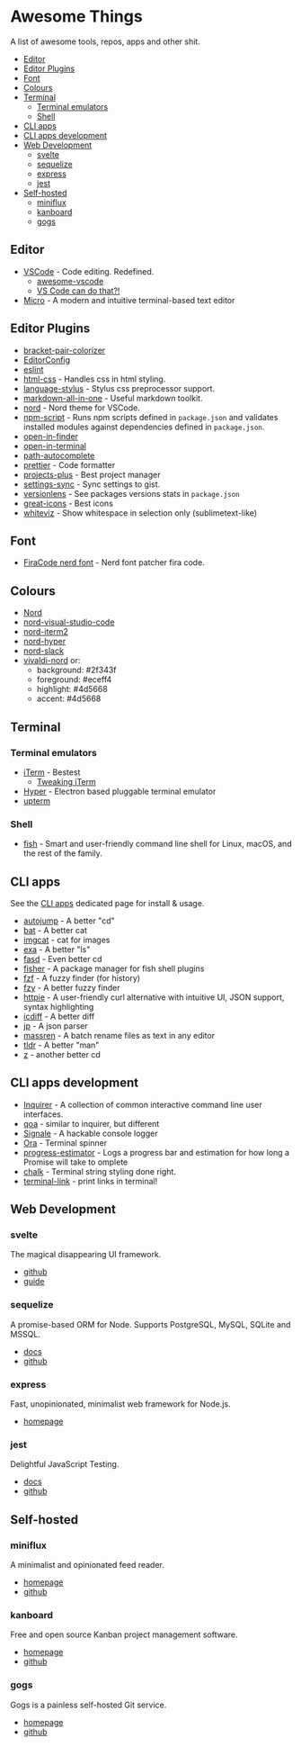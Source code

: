 # Awesome Things

A list of awesome tools, repos, apps and other shit.

- [Editor](#editor)
- [Editor Plugins](#editor-plugins)
- [Font](#font)
- [Colours](#colours)
- [Terminal](#terminal)
	- [Terminal emulators](#terminal-emulators)
	- [Shell](#shell)
- [CLI apps](#cli-apps)
- [CLI apps development](#cli-apps-development)
- [Web Development](#web-development)
	- [svelte](#svelte)
	- [sequelize](#sequelize)
	- [express](#express)
	- [jest](#jest)
- [Self-hosted](#self-hosted)
	- [miniflux](#miniflux)
	- [kanboard](#kanboard)
	- [gogs](#gogs)



## Editor

- [VSCode](https://code.visualstudio.com/) - Code editing. Redefined.
  - [awesome-vscode](https://github.com/viatsko/awesome-vscode#readme)
  - [VS Code can do that?!](https://vscodecandothat.com/)
- [Micro](https://github.com/zyedidia/micro) - A modern and intuitive terminal-based text editor


## Editor Plugins
- [bracket-pair-colorizer](https://marketplace.visualstudio.com/items?itemName=CoenraadS.bracket-pair-colorizer)
- [EditorConfig](https://marketplace.visualstudio.com/items?itemName=EditorConfig.EditorConfig)
- [eslint](https://marketplace.visualstudio.com/items?itemName=dbaeumer.vscode-eslint)
- [html-css](https://marketplace.visualstudio.com/items?itemName=ecmel.vscode-html-css) - Handles css in html styling.
- [language-stylus](https://marketplace.visualstudio.com/items?itemName=sysoev.language-stylus) - Stylus css preprocessor support.
- [markdown-all-in-one](https://marketplace.visualstudio.com/items?itemName=yzhang.markdown-all-in-one) - Useful markdown toolkit.
- [nord](https://marketplace.visualstudio.com/items?itemName=arcticicestudio.nord-visual-studio-code) - Nord theme for VSCode.
- [npm-script](https://marketplace.visualstudio.com/items?itemName=eg2.vscode-npm-script) - Runs npm scripts defined in `package.json` and validates installed modules against dependencies defined in `package.json`.
- [open-in-finder](https://marketplace.visualstudio.com/items?itemName=fabiospampinato.vscode-open-in-finder)
- [open-in-terminal](https://marketplace.visualstudio.com/items?itemName=fabiospampinato.vscode-open-in-terminal)
- [path-autocomplete](https://marketplace.visualstudio.com/items?itemName=ionutvmi.path-autocomplete)
- [prettier](https://marketplace.visualstudio.com/items?itemName=esbenp.prettier-vscode) - Code formatter
- [projects-plus](https://marketplace.visualstudio.com/items?itemName=fabiospampinato.vscode-projects-plus) - Best project manager
- [settings-sync](https://marketplace.visualstudio.com/items?itemName=Shan.code-settings-sync) - Sync settings to gist.
- [versionlens](https://marketplace.visualstudio.com/items?itemName=pflannery.vscode-versionlens) - See packages versions stats in `package.json`
- [great-icons](https://marketplace.visualstudio.com/items?itemName=emmanuelbeziat.vscode-great-icons) - Best icons
- [whiteviz](https://marketplace.visualstudio.com/items?itemName=spywhere.whiteviz) - Show whitespace in selection only (sublimetext-like)


## Font
- [FiraCode nerd font](https://github.com/ryanoasis/nerd-fonts/releases/tag/v2.0.0) - Nerd font patcher fira code.


## Colours
- [Nord](https://github.com/arcticicestudio/nord)
- [nord-visual-studio-code](https://github.com/arcticicestudio/nord-visual-studio-code)
- [nord-iterm2](https://github.com/arcticicestudio/nord-iterm2)
- [nord-hyper](https://github.com/arcticicestudio/nord-hyper)
- [nord-slack](https://github.com/arcticicestudio/nord-slack)
- [vivaldi-nord](https://github.com/arcticicestudio/nord/issues/100)
  or:
  - background: #2f343f
  - foreground: #eceff4
  - highlight: #4d5668
  - accent: #4d5668



## Terminal
### Terminal emulators
- [iTerm](https://iterm2.com/) - Bestest
  - [Tweaking iTerm](https://www.felixjung.io/posts/pretty-iterm2-with-a-modern-titlebar/)
- [Hyper](https://hyper.is/) - Electron based pluggable terminal emulator
- [upterm](https://github.com/railsware/upterm)


### Shell
- [fish](https://fishshell.com/) - Smart and user-friendly command line shell for Linux, macOS, and the rest of the family.




## CLI apps
See the [CLI apps](cli-apps.md) dedicated page for install & usage.
- [autojump](cli-apps.md#autojump) - A better "cd"
- [bat](cli-apps.md#bat) - A better cat
- [imgcat](cli-apps.md#imgcat) - cat for images
- [exa](cli-apps.md#exa) - A better "ls"
- [fasd](cli-apps.md#fasd) - Even better cd
- [fisher](cli-apps.md#fisher) - A package manager for fish shell plugins
- [fzf](cli-apps.md#fzf) - A fuzzy finder (for history)
- [fzy](cli-apps.md#fzy) - A better fuzzy finder
- [httpie](cli-apps.md#httpie) - A user-friendly curl alternative with intuitive UI, JSON support, syntax highlighting
- [icdiff](cli-apps.md#icdiff) - A better diff
- [jp](cli-apps.md#jp) - A json parser
- [massren](cli-apps.md#massren) - A batch rename files as text in any editor
- [tldr](cli-apps.md#tldr) - A better "man"
- [z](cli-apps.md#z) - another better cd




## CLI apps development
- [Inquirer](https://github.com/SBoudrias/Inquirer.js) - A collection of common interactive command line user interfaces.
- [qoa](https://github.com/klaussinani/qoa) - similar to inquirer, but different
- [Signale](https://github.com/klaussinani/signale) - A hackable console logger
- [Ora](https://github.com/sindresorhus/ora) - Terminal spinner
- [progress-estimator](https://github.com/bvaughn/progress-estimator) - Logs a progress bar and estimation for how long a Promise will take to omplete
- [chalk](https://github.com/chalk/chalk) - Terminal string styling done right.
- [terminal-link](https://github.com/sindresorhus/terminal-link) - print links in terminal!


##  Web Development

### svelte
The magical disappearing UI framework.
- [github](https://github.com/sveltejs/svelte)
- [guide](https://svelte.technology/guide)

### sequelize
A promise-based ORM for Node. Supports PostgreSQL, MySQL, SQLite and MSSQL.
- [docs](http://docs.sequelizejs.com/)
- [github](https://github.com/sequelize/sequelize)

### express
Fast, unopinionated, minimalist web framework for Node.js.
- [homepage](https://expressjs.com/)

### jest
Delightful JavaScript Testing.
- [docs](https://jestjs.io/docs/en/getting-started)
- [github](https://github.com/facebook/jest)


## Self-hosted

### miniflux
A minimalist and opinionated feed reader.
- [homepage](https://miniflux.app/)
- [github](https://github.com/miniflux/miniflux)

### kanboard
Free and open source Kanban project management software.
- [homepage](https://kanboard.org/)
- [github](https://github.com/kanboard/kanboard)

### gogs
Gogs is a painless self-hosted Git service.
- [homepage](https://gogs.io/)
- [github](https://github.com/gogs/gogs)
